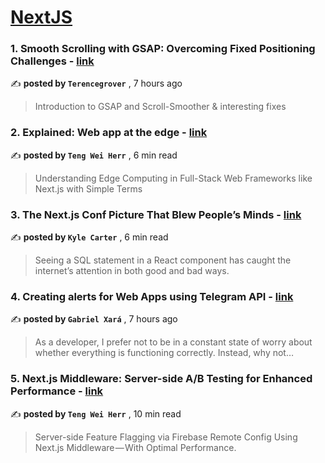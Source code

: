 
<h1><a href=https://medium.com/tag/nextjs/recommended target="_blank" rel="noopener noreferrer">NextJS</a></h1>
<h3>1. Smooth Scrolling with GSAP: Overcoming Fixed Positioning Challenges - <a href=https://medium.com/@terencegrover/smooth-scrolling-with-gsap-overcoming-fixed-positioning-challenges-dbce33b08d49?source=tag_recommended_feed---------0-84----------nextjs----------88da98fc_a382_4d97_bd08_182f5a03f940------- target="_blank" rel="noopener noreferrer">link</a></h3>

✍️ **posted by `Terencegrover`** <date> , 7 hours ago</date>

<blockquote>Introduction to GSAP and Scroll-Smoother & interesting fixes</blockquote>

<h3>2. Explained: Web app at the edge - <a href=https://medium.com/gitconnected/explained-web-app-at-the-edge-fb391985a0a5?source=tag_recommended_feed---------1-107----------nextjs----------88da98fc_a382_4d97_bd08_182f5a03f940------- target="_blank" rel="noopener noreferrer">link</a></h3>

✍️ **posted by `Teng Wei Herr`** <date> , 6 min read</date>

<blockquote>Understanding Edge Computing in Full-Stack Web Frameworks like Next.js with Simple Terms</blockquote>

<h3>3. The Next.js Conf Picture That Blew People’s Minds - <a href=https://medium.com/codex/the-next-js-conf-picture-that-blew-peoples-minds-6a3dbb1bb308?source=tag_recommended_feed---------2-85----------nextjs----------88da98fc_a382_4d97_bd08_182f5a03f940------- target="_blank" rel="noopener noreferrer">link</a></h3>

✍️ **posted by `Kyle Carter`** <date> , 6 min read</date>

<blockquote>Seeing a SQL statement in a React component has caught the internet’s attention in both good and bad ways.</blockquote>

<h3>4. Creating alerts for Web Apps using Telegram API - <a href=https://medium.com/@gxara/creating-alerts-for-web-apps-using-telegram-api-84754670fa24?source=tag_recommended_feed---------3-84----------nextjs----------88da98fc_a382_4d97_bd08_182f5a03f940------- target="_blank" rel="noopener noreferrer">link</a></h3>

✍️ **posted by `Gabriel Xará`** <date> , 7 hours ago</date>

<blockquote>As a developer, I prefer not to be in a constant state of worry about whether everything is functioning correctly. Instead, why not…</blockquote>

<h3>5. Next.js Middleware: Server-side A/B Testing for Enhanced Performance - <a href=https://medium.com/gitconnected/next-js-middleware-server-side-a-b-testing-for-enhanced-performance-f13ed0aa0b40?source=tag_recommended_feed---------4-107----------nextjs----------88da98fc_a382_4d97_bd08_182f5a03f940------- target="_blank" rel="noopener noreferrer">link</a></h3>

✍️ **posted by `Teng Wei Herr`** <date> , 10 min read</date>

<blockquote>Server-side Feature Flagging via Firebase Remote Config Using Next.js Middleware — With Optimal Performance.</blockquote>

